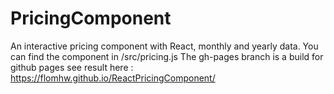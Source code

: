 # PricingComponent
An interactive pricing component with React, monthly and yearly data.
You can find the component in /src/pricing.js
The gh-pages branch is a build for github pages see result here : https://flomhw.github.io/ReactPricingComponent/
